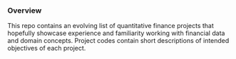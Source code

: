 ### Overview

This repo contains an evolving list of quantitative finance projects that hopefully showcase experience and familiarity working with financial data and domain concepts.
Project codes contain short descriptions of intended objectives of each project.
